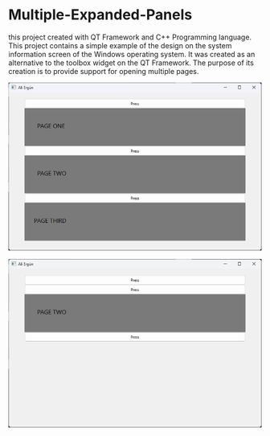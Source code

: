 # Multiple-Expanded-Panels

this project created with QT Framework and C++ Programming language. 
This project contains a simple example of the design on the system information screen of the Windows operating system.
It was created as an alternative to the toolbox widget on the QT Framework.
The purpose of its creation is to provide support for opening multiple pages.

![alt text](https://github.com/aliergn/multiple-expanded-panels/blob/main/screenshot.png)


![alt text](https://github.com/aliergn/multiple-expanded-panels/blob/main/screenshot2.png)

